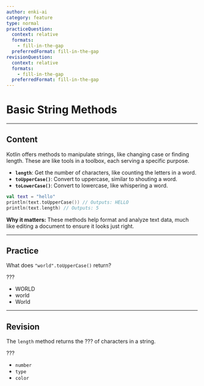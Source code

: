 ```yaml
---
author: enki-ai
category: feature
type: normal
practiceQuestion:
  context: relative
  formats:
    - fill-in-the-gap
  preferredFormat: fill-in-the-gap
revisionQuestion:
  context: relative
  formats:
    - fill-in-the-gap
  preferredFormat: fill-in-the-gap
---
```


# Basic String Methods

---
## Content

Kotlin offers methods to manipulate strings, like changing case or finding length. These are like tools in a toolbox, each serving a specific purpose.

- **`length`**: Get the number of characters, like counting the letters in a word.
- **`toUpperCase()`**: Convert to uppercase, similar to shouting a word.
- **`toLowerCase()`**: Convert to lowercase, like whispering a word.

```kotlin
val text = "hello"
println(text.toUpperCase()) // Outputs: HELLO
println(text.length) // Outputs: 5
```

**Why it matters:** These methods help format and analyze text data, much like editing a document to ensure it looks just right.


---
## Practice

What does `"world".toUpperCase()` return?

???

- WORLD
- world
- World


---
## Revision

The `length` method returns the ??? of characters in a string.

???

- `number`
- `type`
- `color`


